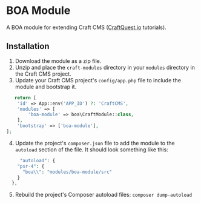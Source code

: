 # BOA Module
A BOA module for extending Craft CMS ([CraftQuest.io](https://craftquest.io) tutorials).

## Installation

1. Download the module as a zip file.
2. Unzip and place the `craft-modules` directory in your `modules` directory in the Craft CMS project.
3. Update your Craft CMS project's `config/app.php` file to include the module and bootstrap it.
```php
   return [
    'id' => App::env('APP_ID') ?: 'CraftCMS',
    'modules' => [
        'boa-module' => boa\CraftModule::class,
    ],
    'bootstrap' => ['boa-module'],
]; 
```
4.  Update the project's `composer.json` file to add the module to the `autoload` section of the file. It should look something like this:
```php
     "autoload": {
    "psr-4": {
      "boa\\": "modules/boa-module/src"
    }
  }, 
```

5. Rebuild the project's Composer autoload files: `composer dump-autoload` 
